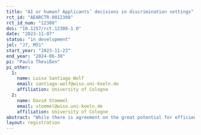 ```yaml
---
title: "AI or human? Applicants’ decisions in discrimination settings"
rct_id: "AEARCTR-0012308"
rct_id_num: "12308"
doi: "10.1257/rct.12308-1.0"
date: "2023-11-07"
status: "in_development"
jel: "J7, M51"
start_year: "2023-11-23"
end_year: "2024-06-30"
pi: "Paula Thevißen"
pi_other:
  1:
    name: Luisa Santiago Wolf
    email: santiago-wolf@wiso.uni-koeln.de
    affiliation: University of Cologne
  2:
    name: David Stommel
    email: stommel@wiso.uni-koeln.de
    affiliation: University of Cologne
abstract: "While there is agreement on the great potential for efficiencies and savings that the use of artificial intelligence (AI) can bring to recruitment, there is also an ongoing debate about the ethical and legal implications of hiring algorithms. The existing literature on the perception of hiring algorithms is ambiguous. Therefore, we investigate the question whether anticipated discrimination influences applicants’ preferences for a hiring algorithm. We conduct an online experiment based on the design of Dargnies et al. (2022) in which applicants are asked to decide whether a human manager or an AI should take their hiring decision. The novelty in our approach is the simulation of discrimination settings. We distinguish between taste-based and statistical discrimination. Using artificially formed groups, we can address a wide range of characteristics on which grounds candidates can be discriminated against. Our findings therefore extend to a broad group of applicants. The results of our study contribute to a better understanding of the potential of AI-assisted hiring processes, which can help to attract more diverse groups of applicants. "
layout: registration
---
```


